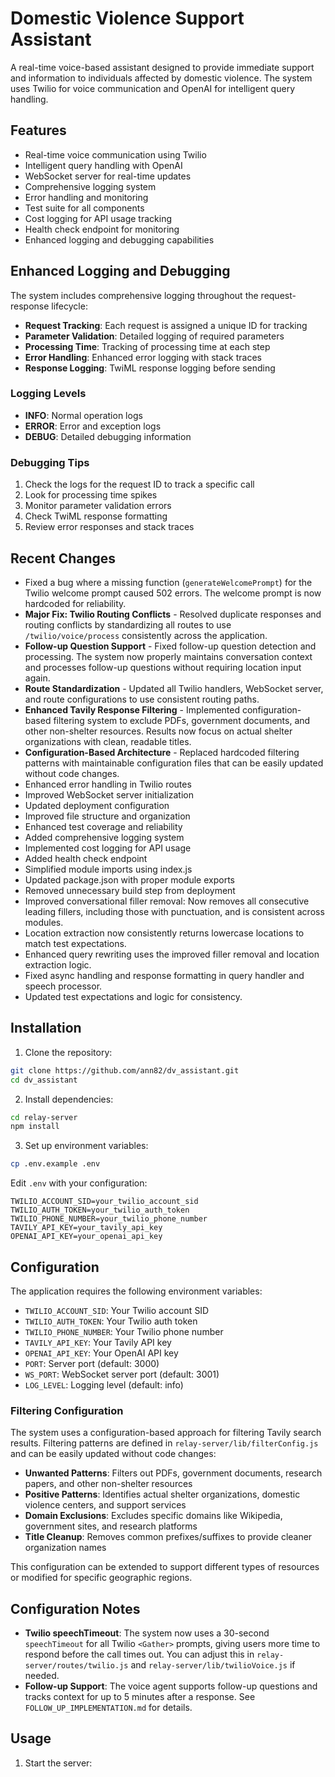 # Domestic Violence Support Assistant

A real-time voice-based assistant designed to provide immediate support and information to individuals affected by domestic violence. The system uses Twilio for voice communication and OpenAI for intelligent query handling.

## Features

- Real-time voice communication using Twilio
- Intelligent query handling with OpenAI
- WebSocket server for real-time updates
- Comprehensive logging system
- Error handling and monitoring
- Test suite for all components
- Cost logging for API usage tracking
- Health check endpoint for monitoring
- Enhanced logging and debugging capabilities

## Enhanced Logging and Debugging

The system includes comprehensive logging throughout the request-response lifecycle:

- **Request Tracking**: Each request is assigned a unique ID for tracking
- **Parameter Validation**: Detailed logging of required parameters
- **Processing Time**: Tracking of processing time at each step
- **Error Handling**: Enhanced error logging with stack traces
- **Response Logging**: TwiML response logging before sending

### Logging Levels

- **INFO**: Normal operation logs
- **ERROR**: Error and exception logs
- **DEBUG**: Detailed debugging information

### Debugging Tips

1. Check the logs for the request ID to track a specific call
2. Look for processing time spikes
3. Monitor parameter validation errors
4. Check TwiML response formatting
5. Review error responses and stack traces

## Recent Changes

- Fixed a bug where a missing function (`generateWelcomePrompt`) for the Twilio welcome prompt caused 502 errors. The welcome prompt is now hardcoded for reliability.
- **Major Fix: Twilio Routing Conflicts** - Resolved duplicate responses and routing conflicts by standardizing all routes to use `/twilio/voice/process` consistently across the application.
- **Follow-up Question Support** - Fixed follow-up question detection and processing. The system now properly maintains conversation context and processes follow-up questions without requiring location input again.
- **Route Standardization** - Updated all Twilio handlers, WebSocket server, and route configurations to use consistent routing paths.
- **Enhanced Tavily Response Filtering** - Implemented configuration-based filtering system to exclude PDFs, government documents, and other non-shelter resources. Results now focus on actual shelter organizations with clean, readable titles.
- **Configuration-Based Architecture** - Replaced hardcoded filtering patterns with maintainable configuration files that can be easily updated without code changes.
- Enhanced error handling in Twilio routes
- Improved WebSocket server initialization
- Updated deployment configuration
- Improved file structure and organization
- Enhanced test coverage and reliability
- Added comprehensive logging system
- Implemented cost logging for API usage
- Added health check endpoint
- Simplified module imports using index.js
- Updated package.json with proper module exports
- Removed unnecessary build step from deployment
- Improved conversational filler removal: Now removes all consecutive leading fillers, including those with punctuation, and is consistent across modules.
- Location extraction now consistently returns lowercase locations to match test expectations.
- Enhanced query rewriting uses the improved filler removal and location extraction logic.
- Fixed async handling and response formatting in query handler and speech processor.
- Updated test expectations and logic for consistency.

## Installation

1. Clone the repository:
```bash
git clone https://github.com/ann82/dv_assistant.git
cd dv_assistant
```

2. Install dependencies:
```bash
cd relay-server
npm install
```

3. Set up environment variables:
```bash
cp .env.example .env
```
Edit `.env` with your configuration:
```
TWILIO_ACCOUNT_SID=your_twilio_account_sid
TWILIO_AUTH_TOKEN=your_twilio_auth_token
TWILIO_PHONE_NUMBER=your_twilio_phone_number
TAVILY_API_KEY=your_tavily_api_key
OPENAI_API_KEY=your_openai_api_key
```

## Configuration

The application requires the following environment variables:

- `TWILIO_ACCOUNT_SID`: Your Twilio account SID
- `TWILIO_AUTH_TOKEN`: Your Twilio auth token
- `TWILIO_PHONE_NUMBER`: Your Twilio phone number
- `TAVILY_API_KEY`: Your Tavily API key
- `OPENAI_API_KEY`: Your OpenAI API key
- `PORT`: Server port (default: 3000)
- `WS_PORT`: WebSocket server port (default: 3001)
- `LOG_LEVEL`: Logging level (default: info)

### Filtering Configuration

The system uses a configuration-based approach for filtering Tavily search results. Filtering patterns are defined in `relay-server/lib/filterConfig.js` and can be easily updated without code changes:

- **Unwanted Patterns**: Filters out PDFs, government documents, research papers, and other non-shelter resources
- **Positive Patterns**: Identifies actual shelter organizations, domestic violence centers, and support services
- **Domain Exclusions**: Excludes specific domains like Wikipedia, government sites, and research platforms
- **Title Cleanup**: Removes common prefixes/suffixes to provide cleaner organization names

This configuration can be extended to support different types of resources or modified for specific geographic regions.

## Configuration Notes

- **Twilio speechTimeout**: The system now uses a 30-second `speechTimeout` for all Twilio `<Gather>` prompts, giving users more time to respond before the call times out. You can adjust this in `relay-server/routes/twilio.js` and `relay-server/lib/twilioVoice.js` if needed.
- **Follow-up Support**: The voice agent supports follow-up questions and tracks context for up to 5 minutes after a response. See `FOLLOW_UP_IMPLEMENTATION.md` for details.

## Usage

1. Start the server:
```